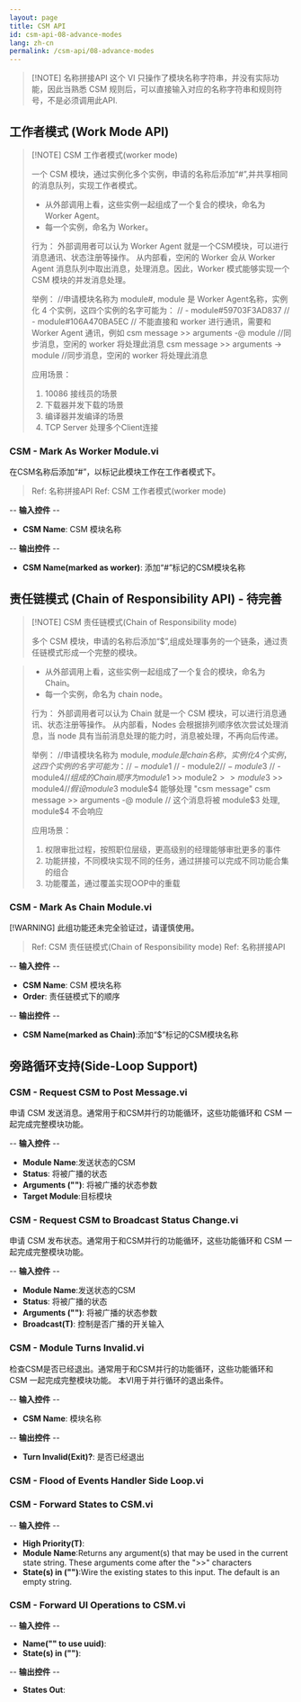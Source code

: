 ```yaml
---
layout: page
title: CSM API
id: csm-api-08-advance-modes
lang: zh-cn
permalink: /csm-api/08-advance-modes
---
```


> [!NOTE] 名称拼接API
> 这个 VI 只操作了模块名称字符串，并没有实际功能，因此当熟悉 CSM 规则后，可以直接输入对应的名称字符串和规则符号，不是必须调用此API.

## 工作者模式 (Work Mode API)

> [!NOTE] CSM 工作者模式(worker mode)
>
> 一个 CSM 模块，通过实例化多个实例，申请的名称后添加“#”,并共享相同的消息队列，实现工作者模式。
> - 从外部调用上看，这些实例一起组成了一个复合的模块，命名为 Worker Agent。
> - 每一个实例，命名为 Worker。
>
> 行为：
> 外部调用者可以认为 Worker Agent 就是一个CSM模块，可以进行消息通讯、状态注册等操作。
> 从内部看，空闲的 Worker 会从 Worker Agent 消息队列中取出消息，处理消息。因此，Worker 模式能够实现一个 CSM 模块的并发消息处理。
>
> 举例：
> //申请模块名称为 module#, module 是 Worker Agent名称，实例化 4 个实例，这四个实例的名字可能为：
> // - module#59703F3AD837
> // - module#106A470BA5EC
> // 不能直接和 worker 进行通讯，需要和 Worker Agent 通讯，例如
> csm message >> arguments -@ module //同步消息，空闲的 worker 将处理此消息
> csm message >> arguments -> module //同步消息，空闲的 worker 将处理此消息
>
> 应用场景：
> 1. 10086 接线员的场景
> 2. 下载器并发下载的场景
> 3. 编译器并发编译的场景
> 4. TCP Server 处理多个Client连接

### CSM - Mark As Worker Module.vi

在CSM名称后添加“#”，以标记此模块工作在工作者模式下。

> Ref: 名称拼接API
> Ref: CSM 工作者模式(worker mode)

-- <b>输入控件</b> --
- <b>CSM Name</b>: CSM 模块名称

-- <b>输出控件</b> --
- <b>CSM Name(marked as worker)</b>: 添加“#”标记的CSM模块名称

## 责任链模式 (Chain of Responsibility API) - 待完善

> [!NOTE] CSM 责任链模式(Chain of Responsibility mode)
>
> 多个 CSM 模块，申请的名称后添加“$”,组成处理事务的一个链条，通过责任链模式形成一个完整的模块。

> - 从外部调用上看，这些实例一起组成了一个复合的模块，命名为 Chain。
> - 每一个实例，命名为 chain node。
>
> 行为：
> 外部调用者可以认为 Chain 就是一个 CSM 模块，可以进行消息通讯、状态注册等操作。
> 从内部看，Nodes 会根据排列顺序依次尝试处理消息，当 node 具有当前消息处理的能力时，消息被处理，不再向后传递。
>
> 举例：
> //申请模块名称为 module$, module 是 chain 名称，实例化 4 个实例，这四个实例的名字可能为：
> // - module$1
> // - module$2
> // - module$3
> // - module$4
> // 组成的 Chain 顺序为 module$1 >> module$2 >> module$3 >> module$4
> // 假设 module$3 module$4 能够处理 "csm message"
> csm message >> arguments -@ module
> // 这个消息将被 module$3 处理, module$4 不会响应
>
> 应用场景：
> 1. 权限审批过程，按照职位层级，更高级别的经理能够审批更多的事件
> 2. 功能拼接，不同模块实现不同的任务，通过拼接可以完成不同功能合集的组合
> 3. 功能覆盖，通过覆盖实现OOP中的重载

### CSM - Mark As Chain Module.vi

[!WARNING] 此组功能还未完全验证过，请谨慎使用。

> Ref: CSM 责任链模式(Chain of Responsibility mode)
> Ref: 名称拼接API

-- <b>输入控件</b> --
- <b>CSM Name</b>:  CSM 模块名称
- <b>Order</b>:  责任链模式下的顺序

-- <b>输出控件</b> --
- <b>CSM Name(marked as Chain)</b>:添加“$”标记的CSM模块名称

## 旁路循环支持(Side-Loop Support)

### CSM - Request CSM to Post Message.vi

申请 CSM 发送消息。通常用于和CSM并行的功能循环，这些功能循环和 CSM 一起完成完整模块功能。

-- <b>输入控件</b> --
- <b>Module Name</b>:发送状态的CSM
- <b>Status</b>: 将被广播的状态
- <b>Arguments ("")</b>: 将被广播的状态参数
- <b>Target Module</b>:目标模块

### CSM - Request CSM to Broadcast Status Change.vi

申请 CSM 发布状态。通常用于和CSM并行的功能循环，这些功能循环和 CSM 一起完成完整模块功能。

-- <b>输入控件</b> --
- <b>Module Name</b>:发送状态的CSM
- <b>Status</b>: 将被广播的状态
- <b>Arguments ("")</b>: 将被广播的状态参数
- <b>Broadcast(T)</b>: 控制是否广播的开关输入

### CSM - Module Turns Invalid.vi

检查CSM是否已经退出。通常用于和CSM并行的功能循环，这些功能循环和 CSM 一起完成完整模块功能。 本VI用于并行循环的退出条件。

-- <b>输入控件</b> --
- <b>CSM Name</b>: 模块名称

-- <b>输出控件</b> --
- <b>Turn Invalid(Exit)?</b>: 是否已经退出

### CSM - Flood of Events Handler Side Loop.vi

### CSM - Forward States to CSM.vi

-- <b>输入控件</b> --
- <b>High Priority(T)</b>:
- <b>Module Name</b>:Returns any argument(s) that may be used in the current state string. These arguments come after the ">>" characters
- <b>State(s) in ("")</b>:Wire the existing states to this input. The default is an empty string.

### CSM - Forward UI Operations to CSM.vi

-- <b>输入控件</b> --
- <b>Name("" to use uuid)</b>:
- <b>State(s) in ("")</b>:

-- <b>输出控件</b> --
- <b>States Out</b>:
